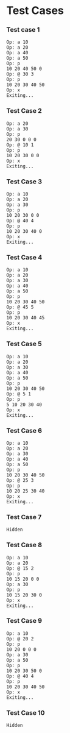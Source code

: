 # Test Cases

### Test case 1

    Op: a 10
    Op: a 20
    Op: a 40
    Op: a 50
    Op: p
    10 20 40 50 0
    Op: @ 30 3
    Op: p
    10 20 30 40 50
    Op: x
    Exiting...

### Test Case 2

    Op: a 20
    Op: a 30
    Op: p
    20 30 0 0 0
    Op: @ 10 1
    Op: p
    10 20 30 0 0
    Op: x
    Exiting...

### Test Case 3

    Op: a 10
    Op: a 20
    Op: a 30
    Op: p
    10 20 30 0 0
    Op: @ 40 4
    Op: p
    10 20 30 40 0
    Op: x
    Exiting...

### Test Case 4

    Op: a 10
    Op: a 20
    Op: a 30
    Op: a 40
    Op: a 50
    Op: p
    10 20 30 40 50
    Op: @ 45 5
    Op: p
    10 20 30 40 45
    Op: x
    Exiting...

### Test Case 5

    Op: a 10
    Op: a 20
    Op: a 30
    Op: a 40
    Op: a 50
    Op: p
    10 20 30 40 50
    Op: @ 5 1
    Op: p
    5 10 20 30 40
    Op: x
    Exiting...

### Test Case 6

    Op: a 10
    Op: a 20
    Op: a 30
    Op: a 40
    Op: a 50
    Op: p
    10 20 30 40 50
    Op: @ 25 3
    Op: p
    10 20 25 30 40
    Op: x
    Exiting...

### Test Case 7

    Hidden

### Test Case 8

    Op: a 10
    Op: a 20
    Op: @ 15 2
    Op: p
    10 15 20 0 0
    Op: a 30
    Op: p
    10 15 20 30 0
    Op: x
    Exiting...

### Test Case 9

    Op: a 10
    Op: @ 20 2
    Op: p
    10 20 0 0 0
    Op: a 30
    Op: a 50
    Op: p
    10 20 30 50 0
    Op: @ 40 4
    Op: p
    10 20 30 40 50
    Op: x
    Exiting...

### Test Case 10

    Hidden